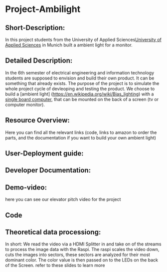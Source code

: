 # Project-Ambilight

## Short-Description:

In this project students from the University of Applied Sciences[University of Applied Sciences](https://ee.hm.edu) in Munich built a ambient light for a monitor.
## Detailed Description:
In the 6th semester of electrical engineering and information technology students are supposed to envision and build their own product.
It can be something that already exists. The purpose of the project is to simulate the whole project cycle of devleoping and testing the product. 
We choose to build a [ambient light] (https://en.wikipedia.org/wiki/Bias_lighting) with a [single board computer](https://en.wikipedia.org/wiki/Single-board_computer), that can be mounted on the back of a screen (tv or computer monitor).

## Resource Overview:
Here you can find all the relevant links (code, links to amazon to order the parts, and the documentation if you want to build your own ambient light)

## User-Deployment guide:
## Developer Documentation:
## Demo-video:
here you can see our elevator pitch video for the project
## Code
## Theoretical data processiong:
In short: We read the video via a HDMI Splitter in and take on of the streams to process the image data with the Raspi.
The raspi scales the video down, cuts the images into sectors, these sectors are analyzed for their most dominant color. 
The color value is then passed on to the LEDs on the back of the Screen.
refer to these slides to learn more
